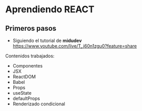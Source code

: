# Aprendiendo REACT

## Primeros pasos

- Siguiendo el tutorial de **midudev**
https://www.youtube.com/live/T_j60n1zgu0?feature=share

Contenidos trabajados:

* Componentes
* JSX
* ReactDOM
* Babel
* Props
* useState
* defaultProps
* Renderizado condicional